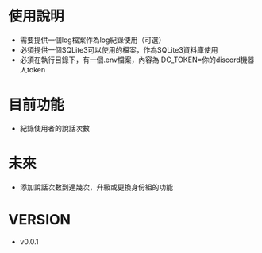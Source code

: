 # 使用說明
- 需要提供一個log檔案作為log紀錄使用（可選）
- 必須提供一個SQLite3可以使用的檔案，作為SQLite3資料庫使用
- 必須在執行目錄下，有一個.env檔案，內容為 DC_TOKEN=你的discord機器人token
# 目前功能
- 紀錄使用者的說話次數
# 未來
- 添加說話次數到達幾次，升級或更換身份組的功能
# VERSION
- v0.0.1